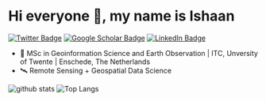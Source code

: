 
# Hi everyone 👋, my name is Ishaan


[![Twitter Badge](https://img.shields.io/twitter/follow/kochhar_ishaan?style=social)](https://twitter.com/kochhar_ishaan)
[![Google Scholar Badge](https://img.shields.io/badge/Google-Scholar-lightgrey)](https://scholar.google.com/citations?user=FIBBBbQAAAAJ=en)
[![LinkedIn Badge](https://img.shields.io/badge/My-LinkedIn-blue)](https://www.linkedin.com/in/ishaan-kochhar)

<!--
**ishaankochhar/ishaankochhar** is a ✨ _special_ ✨ repository because its `README.md` (this file) appears on your GitHub profile.

Here are some ideas to get you started:

- 🔭 I’m currently working on ...
- 🌱 I’m currently learning ...
- 👯 I’m looking to collaborate on ...
- 🤔 I’m looking for help with ...
- 💬 Ask me about ...
- 📫 How to reach me: ...
- 😄 Pronouns: ...
- ⚡ Fun fact: ...
-->
- 🌟 MSc in Geoinformation Science and Earth Observation | ITC, Unversity of Twente | Enschede, The Netherlands
- 🛰️ Remote Sensing + Geospatial Data Science 


![github stats](https://github-readme-stats.vercel.app/api?username=ishaankochhar&show_icons=true)
![Top Langs](https://github-readme-stats.vercel.app/api/top-langs/?username=ishaankochhar&langs_count=3&hide=javascript,go,html,css,tex)
